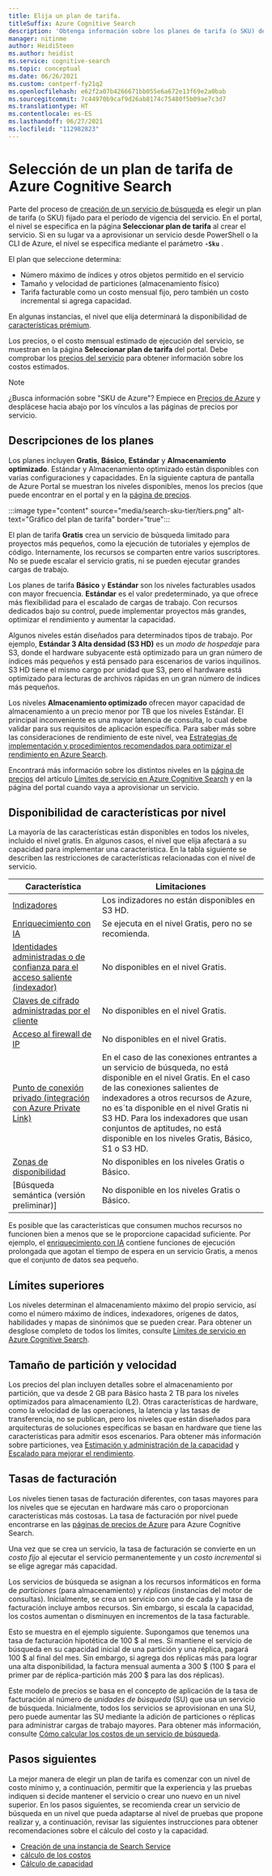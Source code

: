 ```yaml
---
title: Elija un plan de tarifa.
titleSuffix: Azure Cognitive Search
description: 'Obtenga información sobre los planes de tarifa (o SKU) de Azure Cognitive Search. Un servicio de búsqueda puede aprovisionarse en estos niveles: Gratis, Básico y Estándar. Estándar está disponible en varias configuraciones de recursos y niveles de capacidad.'
manager: nitinme
author: HeidiSteen
ms.author: heidist
ms.service: cognitive-search
ms.topic: conceptual
ms.date: 06/26/2021
ms.custom: contperf-fy21q2
ms.openlocfilehash: e62f2a07b4266671bb055e6a672e13f69e2a0bab
ms.sourcegitcommit: 7c44970b9caf9d26ab8174c75480f5b09ae7c3d7
ms.translationtype: HT
ms.contentlocale: es-ES
ms.lasthandoff: 06/27/2021
ms.locfileid: "112982823"
---
```

# <a name="choose-a-pricing-tier-for-azure-cognitive-search"></a>Selección de un plan de tarifa de Azure Cognitive Search

Parte del proceso de [creación de un servicio de búsqueda](search-create-service-portal.md) es elegir un plan de tarifa (o SKU) fijado para el período de vigencia del servicio. En el portal, el nivel se especifica en la página **Seleccionar plan de tarifa** al crear el servicio. Si en su lugar va a aprovisionar un servicio desde PowerShell o la CLI de Azure, el nivel se especifica mediante el parámetro **`-Sku`** .

El plan que seleccione determina:

+ Número máximo de índices y otros objetos permitido en el servicio
+ Tamaño y velocidad de particiones (almacenamiento físico)
+ Tarifa facturable como un costo mensual fijo, pero también un costo incremental si agrega capacidad.

En algunas instancias, el nivel que elija determinará la disponibilidad de [características prémium](#premium-features).

Los precios, o el costo mensual estimado de ejecución del servicio, se muestran en la página **Seleccionar plan de tarifa** del portal. Debe comprobar los [precios del servicio](https://azure.microsoft.com/pricing/details/search/) para obtener información sobre los costos estimados.

> [!NOTE]
> ¿Busca información sobre "SKU de Azure"? Empiece en [Precios de Azure](https://azure.microsoft.com/pricing/) y desplácese hacia abajo por los vínculos a las páginas de precios por servicio.

## <a name="tier-descriptions"></a>Descripciones de los planes

Los planes incluyen **Gratis**, **Básico**, **Estándar** y **Almacenamiento optimizado**. Estándar y Almacenamiento optimizado están disponibles con varias configuraciones y capacidades. En la siguiente captura de pantalla de Azure Portal se muestran los niveles disponibles, menos los precios (que puede encontrar en el portal y en la [página de precios](https://azure.microsoft.com/pricing/details/search/). 

:::image type="content" source="media/search-sku-tier/tiers.png" alt-text="Gráfico del plan de tarifa" border="true":::

El plan de tarifa **Gratis** crea un servicio de búsqueda limitado para proyectos más pequeños, como la ejecución de tutoriales y ejemplos de código. Internamente, los recursos se comparten entre varios suscriptores. No se puede escalar el servicio gratis, ni se pueden ejecutar grandes cargas de trabajo.

Los planes de tarifa **Básico** y **Estándar** son los niveles facturables usados con mayor frecuencia. **Estándar** es el valor predeterminado, ya que ofrece más flexibilidad para el escalado de cargas de trabajo. Con recursos dedicados bajo su control, puede implementar proyectos más grandes, optimizar el rendimiento y aumentar la capacidad.

Algunos niveles están diseñados para determinados tipos de trabajo. Por ejemplo, **Estándar 3 Alta densidad (S3 HD)** es un *modo de hospedaje* para S3, donde el hardware subyacente está optimizado para un gran número de índices más pequeños y está pensado para escenarios de varios inquilinos. S3 HD tiene el mismo cargo por unidad que S3, pero el hardware está optimizado para lecturas de archivos rápidas en un gran número de índices más pequeños.

Los niveles **Almacenamiento optimizado** ofrecen mayor capacidad de almacenamiento a un precio menor por TB que los niveles Estándar. El principal inconveniente es una mayor latencia de consulta, lo cual debe validar para sus requisitos de aplicación específica. Para saber más sobre las consideraciones de rendimiento de este nivel, vea [Estrategias de implementación y procedimientos recomendados para optimizar el rendimiento en Azure Search](search-performance-optimization.md).

Encontrará más información sobre los distintos niveles en la [página de precios](https://azure.microsoft.com/pricing/details/search/) del artículo [Límites de servicio en Azure Cognitive Search](search-limits-quotas-capacity.md) y en la página del portal cuando vaya a aprovisionar un servicio.

<a name="premium-features"></a>

## <a name="feature-availability-by-tier"></a>Disponibilidad de características por nivel

La mayoría de las características están disponibles en todos los niveles, incluido el nivel gratis. En algunos casos, el nivel que elija afectará a su capacidad para implementar una característica. En la tabla siguiente se describen las restricciones de características relacionadas con el nivel de servicio.

| Característica | Limitaciones |
|---------|-------------|
| [Indizadores](search-indexer-overview.md) | Los indizadores no están disponibles en S3 HD.  |
| [Enriquecimiento con IA](cognitive-search-concept-intro.md) | Se ejecuta en el nivel Gratis, pero no se recomienda. |
| [Identidades administradas o de confianza para el acceso saliente (indexador)](search-howto-managed-identities-data-sources.md) | No disponibles en el nivel Gratis.|
| [Claves de cifrado administradas por el cliente](search-security-manage-encryption-keys.md) | No disponibles en el nivel Gratis. |
| [Acceso al firewall de IP](service-configure-firewall.md) | No disponibles en el nivel Gratis. |
| [Punto de conexión privado (integración con Azure Private Link)](service-create-private-endpoint.md) | En el caso de las conexiones entrantes a un servicio de búsqueda, no está disponible en el nivel Gratis. En el caso de las conexiones salientes de indexadores a otros recursos de Azure, no es´ta disponible en el nivel Gratis ni S3 HD. Para los indexadores que usan conjuntos de aptitudes, no está disponible en los niveles Gratis, Básico, S1 o S3 HD.| 
| [Zonas de disponibilidad](search-performance-optimization.md) | No disponibles en los niveles Gratis o Básico. |
| [Búsqueda semántica (versión preliminar)] | No disponible en los niveles Gratis o Básico. |

Es posible que las características que consumen muchos recursos no funcionen bien a menos que se le proporcione capacidad suficiente. Por ejemplo, el [enriquecimiento con IA](cognitive-search-concept-intro.md) contiene funciones de ejecución prolongada que agotan el tiempo de espera en un servicio Gratis, a menos que el conjunto de datos sea pequeño.

## <a name="upper-limits"></a>Límites superiores

Los niveles determinan el almacenamiento máximo del propio servicio, así como el número máximo de índices, indexadores, orígenes de datos, habilidades y mapas de sinónimos que se pueden crear. Para obtener un desglose completo de todos los límites, consulte [Límites de servicio en Azure Cognitive Search](search-limits-quotas-capacity.md). 

## <a name="partition-size-and-speed"></a>Tamaño de partición y velocidad

Los precios del plan incluyen detalles sobre el almacenamiento por partición, que va desde 2 GB para Básico hasta 2 TB para los niveles optimizados para almacenamiento (L2). Otras características de hardware, como la velocidad de las operaciones, la latencia y las tasas de transferencia, no se publican, pero los niveles que están diseñados para arquitecturas de soluciones específicas se basan en hardware que tiene las características para admitir esos escenarios. Para obtener más información sobre particiones, vea [Estimación y administración de la capacidad](search-capacity-planning.md) y [Escalado para mejorar el rendimiento](search-performance-optimization.md).

## <a name="billing-rates"></a>Tasas de facturación

Los niveles tienen tasas de facturación diferentes, con tasas mayores para los niveles que se ejecutan en hardware más caro o proporcionan características más costosas. La tasa de facturación por nivel puede encontrarse en las [páginas de precios de Azure](https://azure.microsoft.com/pricing/details/search/) para Azure Cognitive Search.

Una vez que se crea un servicio, la tasa de facturación se convierte en un *costo fijo* al ejecutar el servicio permanentemente y un *costo incremental* si se elige agregar más capacidad.

Los servicios de búsqueda se asignan a los recursos informáticos en forma de *particiones* (para almacenamiento) y *réplicas* (instancias del motor de consultas). Inicialmente, se crea un servicio con uno de cada y la tasa de facturación incluye ambos recursos. Sin embargo, si escala la capacidad, los costos aumentan o disminuyen en incrementos de la tasa facturable.

Esto se muestra en el ejemplo siguiente. Supongamos que tenemos una tasa de facturación hipotética de 100 $ al mes. Si mantiene el servicio de búsqueda en su capacidad inicial de una partición y una réplica, pagará 100 $ al final del mes. Sin embargo, si agrega dos réplicas más para lograr una alta disponibilidad, la factura mensual aumenta a 300 $ (100 $ para el primer par de réplica-partición más 200 $ para las dos réplicas).

Este modelo de precios se basa en el concepto de aplicación de la tasa de facturación al número de *unidades de búsqueda* (SU) que usa un servicio de búsqueda. Inicialmente, todos los servicios se aprovisionan en una SU, pero puede aumentar las SU mediante la adición de particiones o réplicas para administrar cargas de trabajo mayores. Para obtener más información, consulte [Cómo calcular los costos de un servicio de búsqueda](search-sku-manage-costs.md).

## <a name="next-steps"></a>Pasos siguientes

La mejor manera de elegir un plan de tarifa es comenzar con un nivel de costo mínimo y, a continuación, permitir que la experiencia y las pruebas indiquen si decide mantener el servicio o crear uno nuevo en un nivel superior. En los pasos siguientes, se recomienda crear un servicio de búsqueda en un nivel que pueda adaptarse al nivel de pruebas que propone realizar y, a continuación, revisar las siguientes instrucciones para obtener recomendaciones sobre el cálculo del costo y la capacidad.

+ [Creación de una instancia de Search Service](search-create-service-portal.md)
+ [cálculo de los costos](search-sku-manage-costs.md)
+ [Cálculo de capacidad](search-sku-manage-costs.md)